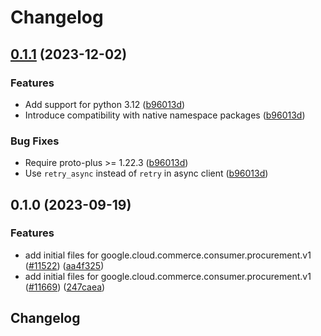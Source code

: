 # Changelog

## [0.1.1](https://github.com/googleapis/google-cloud-python/compare/google-cloud-commerce-consumer-procurement-v0.1.0...google-cloud-commerce-consumer-procurement-v0.1.1) (2023-12-02)


### Features

* Add support for python 3.12 ([b96013d](https://github.com/googleapis/google-cloud-python/commit/b96013d2c31e3602bb885bf8d7296cc49c3a4642))
* Introduce compatibility with native namespace packages ([b96013d](https://github.com/googleapis/google-cloud-python/commit/b96013d2c31e3602bb885bf8d7296cc49c3a4642))


### Bug Fixes

* Require proto-plus &gt;= 1.22.3 ([b96013d](https://github.com/googleapis/google-cloud-python/commit/b96013d2c31e3602bb885bf8d7296cc49c3a4642))
* Use `retry_async` instead of `retry` in async client ([b96013d](https://github.com/googleapis/google-cloud-python/commit/b96013d2c31e3602bb885bf8d7296cc49c3a4642))

## 0.1.0 (2023-09-19)


### Features

* add initial files for google.cloud.commerce.consumer.procurement.v1 ([#11522](https://github.com/googleapis/google-cloud-python/issues/11522)) ([aa4f325](https://github.com/googleapis/google-cloud-python/commit/aa4f325dc08f24b925abd4be36f87851319c2542))
* add initial files for google.cloud.commerce.consumer.procurement.v1 ([#11669](https://github.com/googleapis/google-cloud-python/issues/11669)) ([247caea](https://github.com/googleapis/google-cloud-python/commit/247caeabca57b622fc14e18a7f7f1cb2ccb0c460))

## Changelog
